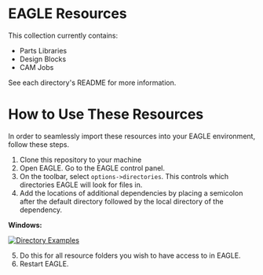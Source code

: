 # EAGLE Resources
This collection currently contains:
* Parts Libraries
* Design Blocks 
* CAM Jobs
<p>
See each directory's README for more information.

# How to Use These Resources
In order to seamlessly import these resources into your EAGLE environment, follow these steps.

1. Clone this repository to your machine 
2. Open EAGLE. Go to the EAGLE control panel.
3. On the toolbar, select `options->directories`. This controls which directories EAGLE will look for files in. 
4. Add the locations of additional dependencies by placing a semicolon after the default directory followed by the local directory of the dependency.<p>
  
<b>Windows:</b><p>
<a href="https://imgur.com/tBfDsb9"><img src="https://i.imgur.com/tBfDsb9.png" title="Directory Examples" /></a>

5. Do this for all resource folders you wish to have access to in EAGLE.
6. Restart EAGLE.
